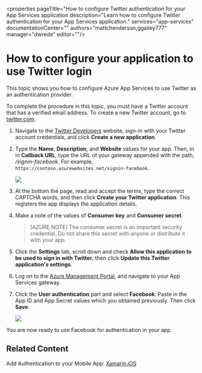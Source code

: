 <properties 
	pageTitle="How to configure Twitter authentication for your App Services application 
	description="Learn how to configure Twitter authentication for your App Services application." 
	services="app-services" 
	documentationCenter="" 
	authors="mattchenderson,ggailey777" 
	manager="dwrede" 
	editor=""/>

<tags 
	ms.service="mobile-services" 
	ms.workload="mobile" 
	ms.tgt_pltfrm="" 
	ms.devlang="multiple" 
	ms.topic="article" 
	ms.date="02/19/2015" 
	ms.author="mahender"/>

# How to configure your application to use Twitter login

This topic shows you how to configure Azure App Services to use Twitter as an authentication provider. 

To complete the procedure in this topic, you must have a Twitter account that has a verified email address. To create a new Twitter account, go to <a href="http://go.microsoft.com/fwlink/p/?LinkID=268287" target="_blank">twitter.com</a>.

1. Navigate to the [Twitter Developers] website, sign-in with your Twitter account credentials, and click **Create a new application**.

2. Type the **Name**, **Description**, and **Website** values for your app. Then, in in **Callback URL**, type the URL of your gateway appended with the path, _/signin-facebook_. For example, `https://contoso.azurewebsites.net/signin-facebook`.

    ![][0]

3.  At the bottom the page, read and accept the terms, type the correct CAPTCHA words, and then click **Create your Twitter application**. This registers the app displays the application details.

4. Make a note of the values of **Consumer key** and **Consumer secret**. 

    > [AZURE.NOTE] The consumer secret is an important security credential. Do not share this secret with anyone or distribute it with your app.

5. Click the **Settings** tab, scroll down and check **Allow this application to be used to sign in with Twitter**, then click **Update this Twitter application's settings**.

6. Log on to the [Azure Management Portal], and navigate to your App Services gateway.

7. Click the **User authentication** part and select **Facebook**. Paste in the App ID and App Secret values which you obtained previously. Then click **Save**.

    ![][1]

You are now ready to use Facebook for authentication in your app.

## <a name="related-content"> </a>Related Content

Add Authentication to your Mobile App: [Xamarin.iOS](xamarin)

<!-- Anchors. -->

<!-- Images. -->

[0]: ./media/app-services-how-to-configure-twitter-authentication/app-services-twitter-redirect.png
[1]: ./media/app-services-how-to-configure-twitter-authentication/app-services-twitter-app-configure.png

<!-- URLs. -->

[Twitter Developers]: http://go.microsoft.com/fwlink/p/?LinkId=268300
[Azure Management Portal]: https://portal.azure.com/
[xamarin]: /en-us/documentation/articles/app-services-mobile-app-dotnet-backend-xamarin-ios-get-started-users-preview/

